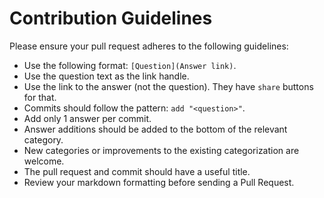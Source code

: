 # Contribution Guidelines

Please ensure your pull request adheres to the following guidelines:

- Use the following format: `[Question](Answer link)`.
- Use the question text as the link handle.
- Use the link to the answer (not the question). They have `share` buttons for that.
- Commits should follow the pattern: `add "<question>"`.
- Add only 1 answer per commit.
- Answer additions should be added to the bottom of the relevant category.
- New categories or improvements to the existing categorization are welcome.
- The pull request and commit should have a useful title.
- Review your markdown formatting before sending a Pull Request.
